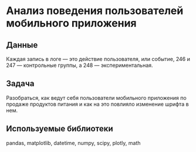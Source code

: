 # Анализ поведения пользователей мобильного приложения
## Данные
Каждая запись в логе — это действие пользователя, или событие, 246 и 247 — контрольные группы, а 248 — экспериментальная.
## Задача
Разобраться, как ведут себя пользователи мобильного приложения по продаже продуктов питания и как на это повлияло изменение шрифта в нем.
## Используемые библиотеки
pandas, matplotlib, datetime, numpy, scipy, plotly, math

